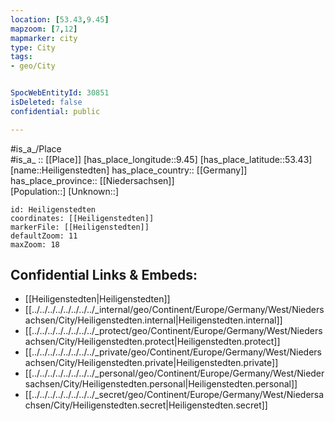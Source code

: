 ```yaml
---
location: [53.43,9.45] 
mapzoom: [7,12] 
mapmarker: city 
type: City
tags:
- geo/City


SpocWebEntityId: 30851
isDeleted: false
confidential: public

---
```

#is_a_/Place  
#is_a_ :: [[Place]] 
[has_place_longitude::9.45] 
[has_place_latitude::53.43] 
[name::Heiligenstedten] 
has_place_country:: [[Germany]]  
has_place_province:: [[Niedersachsen]]  
[Population::] 
[Unknown::] 


```leaflet
id: Heiligenstedten
coordinates: [[Heiligenstedten]] 
markerFile: [[Heiligenstedten]] 
defaultZoom: 11 
maxZoom: 18
```


## Confidential Links & Embeds: 
- [[Heiligenstedten|Heiligenstedten]]  
- [[../../../../../../../../_internal/geo/Continent/Europe/Germany/West/Niedersachsen/City/Heiligenstedten.internal|Heiligenstedten.internal]] 
- [[../../../../../../../../_protect/geo/Continent/Europe/Germany/West/Niedersachsen/City/Heiligenstedten.protect|Heiligenstedten.protect]] 
- [[../../../../../../../../_private/geo/Continent/Europe/Germany/West/Niedersachsen/City/Heiligenstedten.private|Heiligenstedten.private]] 
- [[../../../../../../../../_personal/geo/Continent/Europe/Germany/West/Niedersachsen/City/Heiligenstedten.personal|Heiligenstedten.personal]] 
- [[../../../../../../../../_secret/geo/Continent/Europe/Germany/West/Niedersachsen/City/Heiligenstedten.secret|Heiligenstedten.secret]] 
